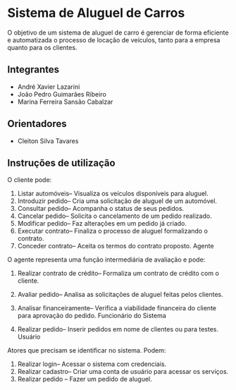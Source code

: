# Sistema de Aluguel de Carros
O objetivo de um sistema de aluguel de carro é gerenciar de forma eficiente e automatizada o processo de locação de veículos, tanto para a empresa quanto para os clientes.

## Integrantes
* André Xavier Lazarini
* João Pedro Guimarães Ribeiro
* Marina Ferreira Sansão Cabalzar

## Orientadores
* Cleiton Silva Tavares

## Instruções de utilização
O cliente pode:  

1. Listar automóveis– Visualiza os veículos disponíveis para aluguel.
2. Introduzir pedido– Cria uma solicitação de aluguel de um automóvel.
3. Consultar pedido– Acompanha o status de seus pedidos.
4. Cancelar pedido– Solicita o cancelamento de um pedido realizado.
5. Modificar pedido– Faz alterações em um pedido já criado.
6. Executar contrato– Finaliza o processo de aluguel formalizando o contrato.
7. Conceder contrato– Aceita os termos do contrato proposto.
Agente

O agente representa uma função intermediária de avaliação e pode:
1. Realizar contrato de crédito– Formaliza um contrato de crédito com o cliente.
2. Avaliar pedido– Analisa as solicitações de aluguel feitas pelos clientes.
3. Analisar financeiramente– Verifica a viabilidade financeira do cliente para aprovação do pedido.
Funcionário do Sistema

1. Realizar pedido– Inserir pedidos em nome de clientes ou para testes.
Usuário

Atores que precisam se identificar no sistema. Podem:
1. Realizar login– Acessar o sistema com credenciais.
2. Realizar cadastro– Criar uma conta de usuário para acessar os serviços.
3. Realizar pedido – Fazer um pedido de aluguel.
